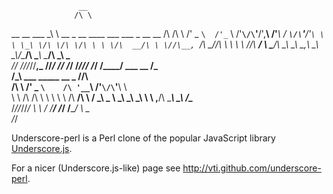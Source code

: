                    __
                  /\ \
 __  __    ___    \_\ \     __   _ __   ____    ___    ___   _ __    __
/\ \/\ \ /' _ `\  /'_` \  /'__`\/\`'__\/',__\  /'___\ / __`\/\`'__\/'__`\
\ \ \_\ \/\ \/\ \/\ \ \ \/\  __/\ \ \//\__, `\/\ \__//\ \ \ \ \ \//\  __/
 \ \____/\ \_\ \_\ \___,_\ \____\\ \_\\/\____/\ \____\ \____/\ \_\\ \____\
  \/___/  \/_/\/_/\/__,_ /\/____/ \/_/ \/___/  \/____/\/___/  \/_/ \/____/
                                                   ___
             __                                   /\_ \
            /\_\    ___       _____      __   _ __\//\ \
            \/\ \ /' _ `\    /\ '__`\  /'__`\/\`'__\\ \ \
             \ \ \/\ \/\ \   \ \ \ \ \/\  __/\ \ \/  \_\ \_
              \ \_\ \_\ \_\   \ \ ,__/\ \____\\ \_\  /\____\
               \/_/\/_/\/_/    \ \ \/  \/____/ \/_/  \/____/
                                \ \_\
                                 \/_/

Underscore-perl is a Perl clone of the popular JavaScript
library [Underscore.js](http://underscorejs.org/).

For a nicer (Underscore.js-like) page see
http://vti.github.com/underscore-perl.
